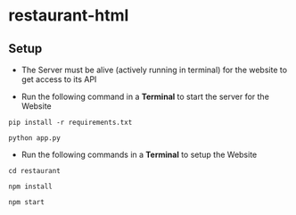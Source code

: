 # restaurant-html

## Setup

- The Server must be alive (actively running in terminal) for the website to get access to its API

- Run the following command in a **Terminal** to start the server for the Website

``` shell
pip install -r requirements.txt
```

```shell
python app.py
```

- Run the following commands in a **Terminal** to setup the Website

``` shell
cd restaurant
```

``` shell
npm install
```

``` shell
npm start
```

